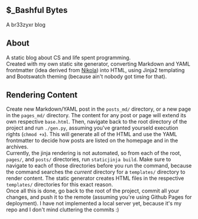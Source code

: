 ## $\_Bashful Bytes

A br33zyxr blog

## About
A static blog about CS and life spent programming.  
Created with my own static site generator, converting 
Markdown and YAML frontmatter (idea derived from 
[Nikola](https://getnikola.com/)) into HTML, using
Jinja2 templating and Bootswatch theming (because 
ain't nobody got time for that).  

## Rendering Content
Create new Markdown/YAML post in the `posts_md/` directory, or
a new page in the `pages_md/` directory. The content for 
any post or page will extend its own respective `base.html`.
Then, navigate back to the root directory of the project 
and run `./gen.py`, assuming you've granted yourseld execution
rights (`chmod +x`). This will generate all of the HTML and
use the YAML frontmatter to decide how posts are listed on
the homepage and in the archives.  
Currently, the jinja rendering is not automated, so from each 
of the root, `pages/`, and `posts/` directories, run 
`staticjinja build`. Make sure to navigate to each of those 
directories before you run the command, because the command
searches the _current_ directory for a `templates/` directory
to render content. The static generator creates HTML files
in the respective `templates/` directories for this exact reason.  
Once all this is done, go back to the root of the project, commit
all your changes, and push it to the remote (assuming you're using
Github Pages for deployment). I have not implemented
a local server yet, because it's my repo and I don't mind cluttering
the commits :)
